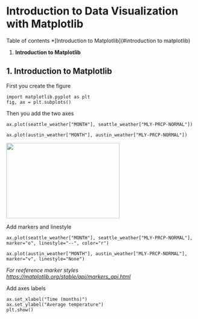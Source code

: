 # Introduction to Data Visualization with Matplotlib 
Table of contents
*[Introduction to Matplotlib](#introduction to matplotlib)
1. **Introduction to Matplotlib**
## 1. Introduction to Matplotlib
First you create the figure
```
import matplotlib.pyplot as plt 
fig, ax = plt.subplots()
```
Then you add the two axes
```
ax.plot(seattle_weather["MONTH"], seattle_weather["MLY-PRCP-NORMAL"])          
```
```
ax.plot(austin_weather["MONTH"], austin_weather["MLY-PRCP-NORMAL"])

```
<img src="https://user-images.githubusercontent.com/43359238/197881195-5e3850d5-513c-4e45-908f-373906283367.png" width="300" height="200">

Add markers and linestyle
```
ax.plot(seattle_weather["MONTH"], seattle_weather["MLY-PRCP-NORMAL"], marker="o", linestyle="--", color="r")          
```
```
ax.plot(austin_weather["MONTH"], austin_weather["MLY-PRCP-NORMAL"], marker="v", linestyle="None")

```
*For reeference marker styles https://matplotlib.org/stable/api/markers_api.html*

Add axes labels
```
ax.set_xlabel("Time (months)")
ax.set_ylabel("Average temperature")
plt.show()
```
